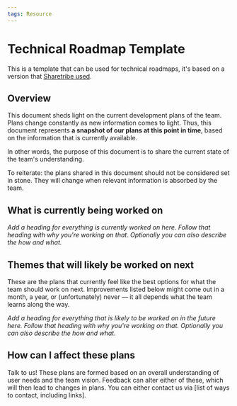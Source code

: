```yaml
---
tags: Resource
---
```


# Technical Roadmap Template

This is a template that can be used for technical roadmaps, it's based on a version that [Sharetribe used](https://github.com/sharetribe/sharetribe/blob/a029d02ab3b60009ebb6faff54117ba1034a6bfc/TECHNICAL_ROADMAP.md).

## Overview

This document sheds light on the current development plans of the team.
Plans change constantly as new information comes to light.
Thus, this document represents **a snapshot of our plans at this point in time**, based on the information that is currently available.

In other words, the purpose of this document is to share the current state of the team's understanding.

To reiterate: the plans shared in this document should not be considered set in stone.
They will change when relevant information is absorbed by the team.

## What is currently being worked on

*Add a heading for everything is currently worked on here. Follow that heading with why you're working on that. Optionally you can also describe the how and what.*

## Themes that will likely be worked on next

These are the plans that currently feel like the best options for what the team should work on next.
Improvements listed below might come out in a month, a year, or (unfortunately) never — it all depends what the team learns along the way.

*Add a heading for everything that is likely to be worked on in the future here. Follow that heading with why you're working on that. Optionally you can also describe the how and what.*

## How can I affect these plans

Talk to us! These plans are formed based on an overall understanding of user needs and the team vision.
Feedback can alter either of these, which will then lead to changes in plans.
You can either contact us via [list of ways to contact, including links].
